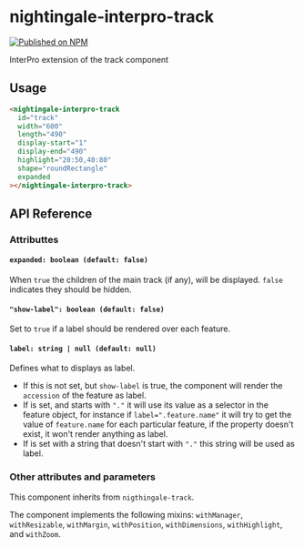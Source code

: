 # nightingale-interpro-track

[![Published on NPM](https://img.shields.io/npm/v/nightingale-interpro-track.svg)](https://www.npmjs.com/package/nightingale-interpro--track)

InterPro extension of the track component

## Usage

```html
<nightingale-interpro-track
  id="track"
  width="600"
  length="490"
  display-start="1"
  display-end="490"
  highlight="20:50,40:80"
  shape="roundRectangle"
  expanded
></nightingale-interpro-track>
```

## API Reference

### Attributtes

#### `expanded: boolean (default: false)`

When `true` the children of the main track (if any), will be displayed. `false` indicates they should be hidden.

#### `"show-label": boolean (default: false)`

Set to `true` if a label should be rendered over each feature.

#### `label: string | null (default: null)`

Defines what to displays as label.

- If this is not set, but `show-label` is true, the component will render the `accession` of the feature as label.
- If is set, and starts with `"."` it will use its value as a selector in the feature object, for instance if `label=".feature.name"` it will try to get the value of `feature.name` for each particular feature, if the property doesn't exist, it won't render anything as label.
- If is set with a string that doesn't start with `"."` this string will be used as label.

### Other attributes and parameters

This component inherits from `nigthingale-track`.

The component implements the following mixins: `withManager`, `withResizable`, `withMargin`, `withPosition`, `withDimensions`, `withHighlight`, and `withZoom`.
